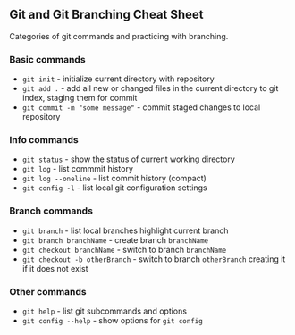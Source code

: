 ## Git and Git Branching Cheat Sheet

Categories of git commands and practicing with branching.
### Basic commands
* `git init` - initialize current directory with repository
* `git add .` - add all new or changed files in the current directory to git index, staging them for commit
* `git commit -m "some message"` - commit staged changes to local repository

### Info commands
* `git status` - show the status of current working directory
* `git log` - list commmit history
* `git log --oneline` - list commit history (compact)
* `git config -l` - list local git configuration settings

### Branch commands
* `git branch` - list local branches highlight current branch
* `git branch branchName` - create branch `branchName`
* `git checkout branchName` - switch to branch `branchName`
* `git checkout -b otherBranch` - switch to branch `otherBranch` creating it if it does not exist

### Other commands
* `git help` - list git subcommands and options
* `git config --help` - show options for `git config`
